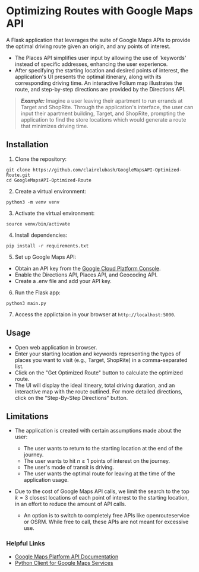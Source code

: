 # Optimizing Routes with Google Maps API
A Flask application that leverages the suite of Google Maps APIs to provide the optimal driving route given an origin, and any points of interest.

- The Places API simplifies user input by allowing the use of 'keywords' instead of specific addresses, enhancing the user experience.
- After specifying the starting location and desired points of interest, the application's UI presents the optimal itinerary, along with its corresponding driving time. An interactive Folium map illustrates the route, and step-by-step directions are provided by the Directions API.
> **_Example:_** Imagine a user leaving their apartment to run errands at Target and ShopRite. Through the application's interface, the user can input their apartment building, Target, and ShopRite, prompting the application to find the store locations which would generate a route that minimizes driving time. 

## Installation
1. Clone the repository:
```shell
git clone https://github.com/clairelubash/GoogleMapsAPI-Optimized-Route.git
cd GoogleMapsAPI-Optimized-Route
```
2. Create a virtual environment:
```shell
python3 -m venv venv
```
3. Activate the virtual environment:
```shell
source venv/bin/activate
```
4. Install dependencies:
```shell
pip install -r requirements.txt
```
5. Set up Google Maps API:
- Obtain an API key from the [Google Cloud Platform Console](console.cloud.google.com).
- Enable the Directions API, Places API, and Geocoding API.
- Create a .env file and add your API key.
6. Run the Flask app:
```shell
python3 main.py
```
7. Access the applictaion in your browser at `http://localhost:5000`. 

## Usage
- Open web application in browser.
- Enter your starting location and keywords representing the types of places you want to visit (e.g., Target, ShopRite) in a comma-separated list. 
- Click on the "Get Optimized Route" button to calculate the optimized route. 
- The UI will display the ideal itineary, total driving duration, and an interactive map with the route outlined. For more detailed directions, click on the "Step-By-Step Directions" button. 

## Limitations
- The application is created with certain assumptions made about the user:

    * The user wants to return to the starting location at the end of the journey. 
    * The user wants to hit $n\ge1$ points of interest on the journey. 
    * The user's mode of transit is driving. 
    * The user wants the optimal route for leaving at the time of the application usage. 

- Due to the cost of Google Maps API calls, we limit the search to the top $k=3$ closest locations of each point of interest to the starting location, in an effort to reduce the amount of API calls. 
    - An option is to switch to completely free APIs like openrouteservice or OSRM. While free to call, these APIs are not meant for excessive use. 

### Helpful Links
- [Google Maps Platform API Documentation](https://developers.google.com/maps/documentation)
- [Python Client for Google Maps Services](https://github.com/googlemaps/google-maps-services-python)
